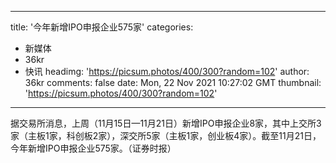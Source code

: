 
---
title: '今年新增IPO申报企业575家'
categories: 
 - 新媒体
 - 36kr
 - 快讯
headimg: 'https://picsum.photos/400/300?random=102'
author: 36kr
comments: false
date: Mon, 22 Nov 2021 10:27:02 GMT
thumbnail: 'https://picsum.photos/400/300?random=102'
---

<div>   
据交易所消息，上周（11月15日—11月21日）新增IPO申报企业8家，其中上交所3家（主板1家，科创板2家），深交所5家（主板1家，创业板4家）。截至11月21日，今年新增IPO申报企业575家。（证券时报）  
</div>
            